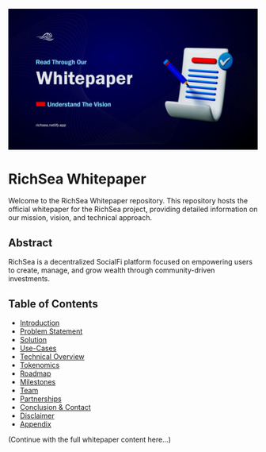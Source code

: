 ![RichSea Logo](https://github.com/RichSea-SocialFi/Whitepaper/blob/main/richwhite.png)

# RichSea Whitepaper

Welcome to the RichSea Whitepaper repository. This repository hosts the official whitepaper for the RichSea project, providing detailed information on our mission, vision, and technical approach. 

## Abstract
RichSea is a decentralized SocialFi platform focused on empowering users to create, manage, and grow wealth through community-driven investments.

## Table of Contents
- [Introduction](introduction.md)
- [Problem Statement](problem.md)
- [Solution](solution.md)
- [Use-Cases](usecase.md)
- [Technical Overview](techview.md)
- [Tokenomics](token.md)
- [Roadmap](roadmap.md)
- [Milestones](milestones.md)
- [Team](team.md)
- [Partnerships](partner.md)
- [Conclusion & Contact](conclusion.md)
- [Disclaimer](disc.md)
- [Appendix](appendix.md)

(Continue with the full whitepaper content here…)

